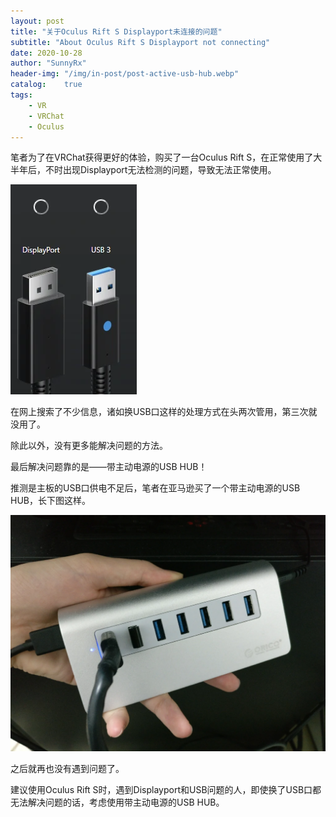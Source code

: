 ```yaml
---
layout: post
title: "关于Oculus Rift S Displayport未连接的问题"
subtitle: "About Oculus Rift S Displayport not connecting"
date: 2020-10-28
author: "SunnyRx"
header-img: "/img/in-post/post-active-usb-hub.webp"
catalog:	true
tags:
    - VR
    - VRChat
    - Oculus
---
```


笔者为了在VRChat获得更好的体验，购买了一台Oculus Rift S，在正常使用了大半年后，不时出现Displayport无法检测的问题，导致无法正常使用。

![Oculus Rift S Displayport not connecting or USB not connecting](/img/in-post/post-oculus-error.webp)

在网上搜索了不少信息，诸如换USB口这样的处理方式在头两次管用，第三次就没用了。

除此以外，没有更多能解决问题的方法。

最后解决问题靠的是——带主动电源的USB HUB！

推测是主板的USB口供电不足后，笔者在亚马逊买了一个带主动电源的USB HUB，长下图这样。

![主动电源USB HUB](/img/in-post/post-active-usb-hub.webp)

之后就再也没有遇到问题了。

建议使用Oculus Rift S时，遇到Displayport和USB问题的人，即使换了USB口都无法解决问题的话，考虑使用带主动电源的USB HUB。